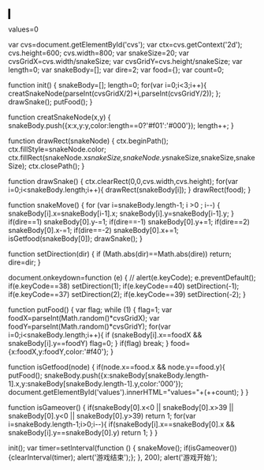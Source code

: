 <!DOCTYPE html>
<html lang="zh" dir="ltr">
  <head>
    <meta charset="utf-8">
    <title>贪吃蛇</title>
    <style media="screen">
      *{margin:0; padding:0;}
      #cvs{border:2px solid black;}
    </style>
  </head>
  <body>
    <canvas id="cvs"></canvas>
    <p id="values">values=0</p>

<scrip>
var cvs=document.getElementById('cvs');
var ctx=cvs.getContext('2d');
cvs.height=600;
cvs.width=800;
var snakeSize=20;
var cvsGridX=cvs.width/snakeSize;
var cvsGridY=cvs.height/snakeSize;
var length=0;
var snakeBody=[];
var dire=2;
var food={};
var count=0;


function init() {
  snakeBody=[];
  length=0;
  for(var i=0;i<3;i++){
    creatSnakeNode(parseInt(cvsGridX/2)+i,parseInt(cvsGridY/2));
  };
  drawSnake();
  putFood();
}

function creatSnakeNode(x,y) {
  snakeBody.push({x:x,y:y,color:length==0?'#f01':'#000'});
  length++;
}

function drawRect(snakeNode) {
  ctx.beginPath();
  ctx.fillStyle=snakeNode.color;
  ctx.fillRect(snakeNode.x*snakeSize,snakeNode.y*snakeSize,snakeSize,snakeSize);
  ctx.closePath();
}

function drawSnake() {
  ctx.clearRect(0,0,cvs.width,cvs.height);
  for(var i=0;i<snakeBody.length;i++){
    drawRect(snakeBody[i]);
  }
  drawRect(food);
}

function snakeMove() {
  for (var i=snakeBody.length-1; i >0 ; i--) {
    snakeBody[i].x=snakeBody[i-1].x;
    snakeBody[i].y=snakeBody[i-1].y;
  }
  if(dire==1) snakeBody[0].y-=1;
  if(dire==-1) snakeBody[0].y+=1;
  if(dire==2) snakeBody[0].x-=1;
  if(dire==-2) snakeBody[0].x+=1;
  isGetfood(snakeBody[0]);
  drawSnake();
}

function setDirection(dir) {
  if (Math.abs(dir)==Math.abs(dire)) return;
  dire=dir;
}

document.onkeydown=function (e) {
  // alert(e.keyCode);
  e.preventDefault();
  if(e.keyCode==38) setDirection(1);
  if(e.keyCode==40) setDirection(-1);
  if(e.keyCode==37) setDirection(2);
  if(e.keyCode==39) setDirection(-2);
}

function putFood() {
  var flag;
  while (1) {
    flag=1;
    var foodX=parseInt(Math.random()*cvsGridX);
    var foodY=parseInt(Math.random()*cvsGridY);
    for(var i=0;i<snakeBody.length;i++){
      if (snakeBody[i].x==foodX && snakeBody[i].y==foodY) flag=0;
    }
    if(flag) break;
  }
  food={x:foodX,y:foodY,color:'#f40'};
}

function isGetfood(node) {
  if(node.x==food.x && node.y==food.y){
    putFood();
    snakeBody.push({x:snakeBody[snakeBody.length-1].x,y:snakeBody[snakeBody.length-1].y,color:'000'});
    document.getElementById('values').innerHTML="values="+(++count);
  }
}

function isGameover() {
  if(snakeBody[0].x<0 || snakeBody[0].x>39 || snakeBody[0].y<0 || snakeBody[0].y>39) return 1;
  for(var i=snakeBody.length-1;i>0;i--){
    if(snakeBody[i].x==snakeBody[0].x && snakeBody[i].y==snakeBody[0].y) return 1;
  }
}

init();
var timer=setInterval(function () {
  snakeMove();
  if(isGameover()) {clearInterval(timer); alert('游戏结束');};
}, 200);
alert('游戏开始');

  </script>
  </body>
</html>
